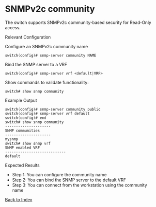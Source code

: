 # SNMPv2c community 

The switch supports SNMPv2c community-based security for Read-Only access. 

Relevant Configuration 

Configure an SNMPv2c community name 

```
switch(config)# snmp-server community NAME
```

Bind the SNMP server to a VRF 

```
switch(config)# snmp-server vrf <default|VRF>
```

Show commands to validate functionality:  

```
switch# show snmp community
```

Example Output 

```
switch(config)# snmp-server community public
switch(config)# snmp-server vrf default
switch(config)# end
switch# show snmp community
---------------------
SNMP communities
---------------------
mysnmp
switch# show snmp vrf
SNMP enabled VRF
----------------------------
default
```

Expected Results 

* Step 1: You can configure the community name
* Step 2: You can bind the SNMP server to the default VRF
* Step 3: You can connect from the workstation using the community name  


[Back to Index](./index.md)